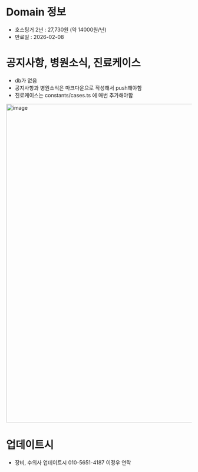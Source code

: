 # Domain 정보

- 호스팅거 2년 : 27,730원 (약 14000원/년)
- 만료일 : 2026-02-08

# 공지사항, 병원소식, 진료케이스

- db가 없음
- 공지사항과 병원소식은 마크다운으로 작성해서 push해야함
- 진료케이스는 constants/cases.ts 에 매번 추가해야함

<img width="864" alt="image" src="https://github.com/howooking/liebe-website/assets/87072568/30a771de-98d6-4930-b44b-87a6d81e83cb">

# 업데이트시

- 장비, 수의사 업데이트시 010-5651-4187 이정우 연락
